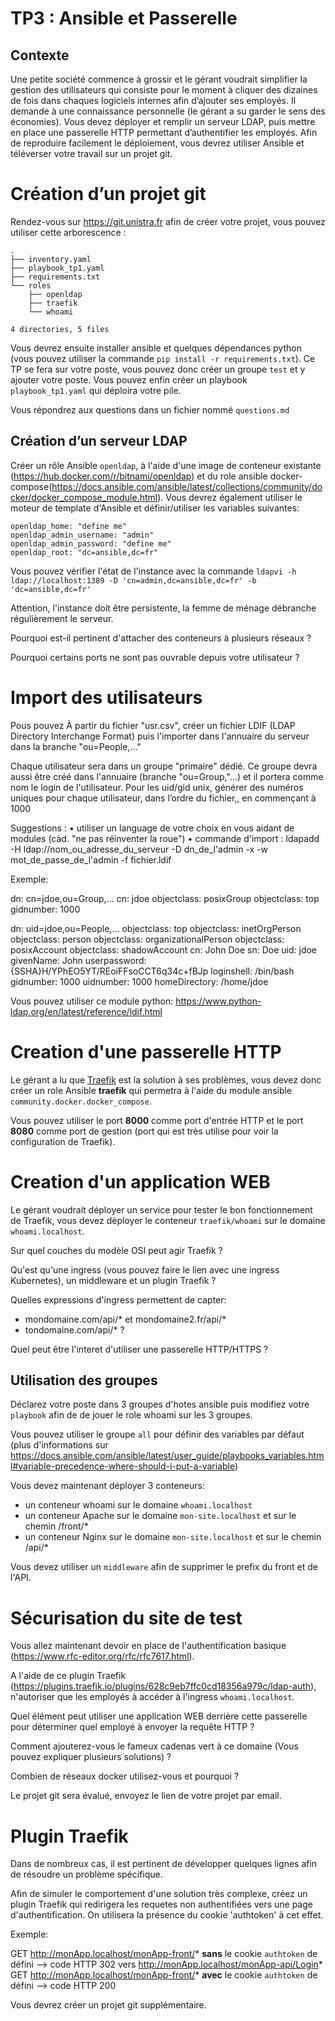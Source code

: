 # TP3 : Ansible et Passerelle

## Contexte

Une petite société commence à grossir et le gérant voudrait simplifier la gestion des utilisateurs qui consiste pour le moment à cliquer des dizaines de fois dans chaques logiciels internes afin d’ajouter ses employés. Il demande à une connaissance personnelle (le gérant a su garder le sens des économies).
Vous devez déployer et remplir un serveur LDAP, puis mettre en place une passerelle HTTP permettant d’authentifier les employés. Afin de reproduire facilement le déploiement, vous devrez utiliser Ansible et téléverser votre travail sur un projet git.


# Création d’un projet git

Rendez-vous sur https://git.unistra.fr afin de créer votre projet, vous pouvez utiliser cette arborescence : 

```
.
├── inventory.yaml
├── playbook_tp1.yaml
├── requirements.txt
└── roles
    ├── openldap
    ├── traefik
    └── whoami

4 directories, 5 files
```

Vous devrez ensuite installer ansible et quelques dépendances python (vous pouvez utiliser la commande `pip install -r requirements.txt`).
Ce TP se fera sur votre poste, vous pouvez donc créer un groupe `test` et y ajouter votre poste.
Vous pouvez enfin créer un playbook `playbook_tp1.yaml` qui déploira votre pile.

Vous répondrez aux questions dans un fichier nommé `questions.md`

## Création d’un serveur LDAP

Créer un rôle Ansible `openldap`, à l'aide d'une image de conteneur existante (https://hub.docker.com/r/bitnami/openldap) et du role ansible docker-compose(https://docs.ansible.com/ansible/latest/collections/community/docker/docker_compose_module.html).
Vous devrez également utiliser le moteur de template d'Ansible et définir/utiliser les variables suivantes:

```
openldap_home: "define me"
openldap_admin_username: "admin"
openldap_admin_password: "define me"
openldap_root: "dc=ansible,dc=fr"
```

Vous pouvez vérifier l'état de l'instance avec la commande `ldapvi -h ldap://localhost:1389 -D 'cn=admin,dc=ansible,dc=fr' -b 'dc=ansible,dc=fr'`

Attention, l'instance doit être persistente, la femme de ménage débranche régulièrement le serveur. 

Pourquoi est-il pertinent d'attacher des conteneurs à plusieurs réseaux ?

Pourquoi certains ports ne sont pas ouvrable depuis votre utilisateur ?

# Import des utilisateurs

Pous pouvez 
À partir du fichier "usr.csv", créer un fichier LDIF (LDAP Directory Interchange Format) puis l'importer dans l'annuaire du serveur dans la branche "ou=People,..."

Chaque utilisateur sera dans un groupe "primaire" dédié. 
Ce groupe devra aussi être créé dans l'annuaire (branche "ou=Group,"...) et il portera comme nom le login de l'utilisateur.
Pour les uid/gid unix, générer des numéros uniques pour chaque utilisateur, dans l’ordre du fichier,, en commençant à 1000

Suggestions :
    • utiliser un language de votre choix en vous aidant de modules (càd. "ne pas réinventer la roue")
    • commande d'import : 
      ldapadd -H ldap://nom_ou_adresse_du_serveur -D dn_de_l'admin -x -w mot_de_passe_de_l'admin -f fichier.ldif

Exemple:

dn: cn=jdoe,ou=Group,...
cn: jdoe
objectclass: posixGroup
objectclass: top
gidnumber: 1000

dn: uid=jdoe,ou=People,...
objectclass: top
objectclass: inetOrgPerson
objectclass: person
objectclass: organizationalPerson
objectclass: posixAccount
objectclass: shadowAccount
cn: John Doe
sn: Doe
uid: jdoe
givenName: John
userpassword: {SSHA}H/YPhEO5YT/REoiFFsoCCT6q34c+fBJp
loginshell: /bin/bash
gidnumber: 1000
uidnumber: 1000
homeDirectory: /home/jdoe

Vous pouvez utiliser ce module python: https://www.python-ldap.org/en/latest/reference/ldif.html

# Creation d'une passerelle HTTP

Le gérant a lu que [Traefik](https://traefik.io/traefik/) est la solution à ses problèmes, vous devez donc créer un role Ansible **traefik** qui permetra à l'aide du module ansible `community.docker.docker_compose`.

Vous pouvez utiliser le port **8000** comme port d'entrée HTTP et le port **8080** comme port de gestion (port qui est très utilise pour voir la configuration de Traefik).

# Creation d'un application WEB

Le gérant voudrait déployer un service pour tester le bon fonctionnement de Traefik, vous devez déployer le conteneur `traefik/whoami` sur le domaine `whoami.localhost`.


Sur quel couches du modèle OSI peut agir Traefik ?

Qu'est qu'une ingress (vous pouvez faire le lien avec une ingress Kubernetes), un middleware et un plugin Traefik ?

Quelles expressions d'ingress permettent de capter:
* mondomaine.com/api/* et mondomaine2.fr/api/*
* tondomaine.com/api/* 
?

Quel peut être l'interet d'utiliser une passerelle HTTP/HTTPS ?

## Utilisation des groupes

Déclarez votre poste dans 3 groupes d'hotes ansible puis modifiez votre `playbook` afin de de jouer le role whoami sur les 3 groupes.

Vous pouvez utiliser le groupe `all` pour définir des variables par défaut (plus d'informations sur https://docs.ansible.com/ansible/latest/user_guide/playbooks_variables.html#variable-precedence-where-should-i-put-a-variable)

Vous devez maintenant déployer 3 conteneurs:
* un conteneur whoami sur le domaine `whoami.localhost`
* un conteneur Apache sur le domaine `mon-site.localhost` et sur le chemin /front/*
* un conteneur Nginx sur le domaine `mon-site.localhost` et sur le chemin /api/* 

Vous devez utiliser un `middleware` afin de supprimer le prefix du front et de l'API.

# Sécurisation du site de test

Vous allez maintenant devoir en place de l'authentification basique (https://www.rfc-editor.org/rfc/rfc7617.html).

A l'aide de ce plugin Traefik (https://plugins.traefik.io/plugins/628c9eb7ffc0cd18356a979c/ldap-auth), n'autoriser que les employés à accéder à l'ingress `whoami.localhost`.

Quel élément peut utiliser une application WEB derrière cette passerelle pour déterminer quel employé à envoyer la requête HTTP ?

Comment ajouterez-vous le fameux cadenas vert à ce domaine (Vous pouvez expliquer plusieurs solutions) ?

Combien de réseaux docker utilisez-vous et pourquoi ?

Le projet git sera évalué, envoyez le lien de votre projet par email.

# Plugin Traefik

Dans de nombreux cas, il est pertinent de développer quelques lignes afin de résoudre un problème spécifique.

Afin de simuler le comportement d'une solution très complexe, créez un plugin Traefik qui redirigera les requetes non authentifiées vers une page d'authentification.
On utilisera la présence du cookie 'authtoken' à cet effet.

Exemple:

GET http://monApp.localhost/monApp-front/* **sans** le cookie `authtoken` de défini --> code HTTP 302 vers http://monApp.localhost/monApp-api/Login*
GET http://monApp.localhost/monApp-front/* **avec** le cookie `authtoken` de défini --> code HTTP 200

Vous devrez créer un projet git supplémentaire.

